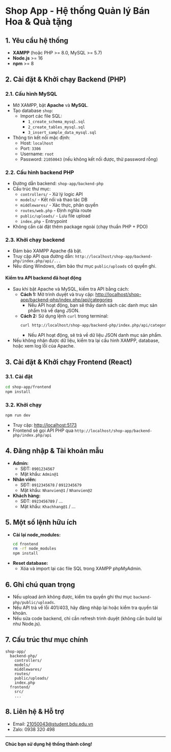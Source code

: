 # Shop App - Hệ thống Quản lý Bán Hoa & Quà tặng

## 1. Yêu cầu hệ thống
- **XAMPP** (hoặc PHP >= 8.0, MySQL >= 5.7)
- **Node.js** >= 16
- **npm** >= 8

## 2. Cài đặt & Khởi chạy Backend (PHP)
### 2.1. Cấu hình MySQL
- Mở XAMPP, bật **Apache** và **MySQL**.
- Tạo database `shop`:
  - Import các file SQL:
    - `1_create_schema_mysql.sql`
    - `2_create_tables_mysql.sql`
    - `3_insert_sample_data_mysql.sql`
- Thông tin kết nối mặc định:
  - Host: `localhost`
  - Port: `3306`
  - Username: `root`
  - Password: `21050043` (nếu không kết nối được, thử password rỗng)

### 2.2. Cấu hình backend PHP
- Đường dẫn backend: `shop-app/backend-php`
- Cấu trúc thư mục:
  - `controllers/` - Xử lý logic API
  - `models/` - Kết nối và thao tác DB
  - `middlewares/` - Xác thực, phân quyền
  - `routes/web.php` - Định nghĩa route
  - `public/uploads/` - Lưu file upload
  - `index.php` - Entrypoint
- Không cần cài đặt thêm package ngoài (chạy thuần PHP + PDO)

### 2.3. Khởi chạy backend
- Đảm bảo XAMPP Apache đã bật.
- Truy cập API qua đường dẫn: `http://localhost/shop-app/backend-php/index.php/api/...`
- Nếu dùng Windows, đảm bảo thư mục `public/uploads` có quyền ghi.

#### **Kiểm tra API backend đã hoạt động**
- Sau khi bật Apache và MySQL, kiểm tra API bằng cách:
  - **Cách 1:** Mở trình duyệt và truy cập: [http://localhost/shop-app/backend-php/index.php/api/categories](http://localhost/shop-app/backend-php/index.php/api/categories)
    - Nếu API hoạt động, bạn sẽ thấy danh sách các danh mục sản phẩm trả về dạng JSON.
  - **Cách 2:** Sử dụng lệnh `curl` trong terminal:
    ```bash
    curl http://localhost/shop-app/backend-php/index.php/api/categories
    ```
    - Nếu API hoạt động, sẽ trả về dữ liệu JSON danh mục sản phẩm.
- Nếu không nhận được dữ liệu, kiểm tra lại cấu hình XAMPP, database, hoặc xem log lỗi của Apache.

## 3. Cài đặt & Khởi chạy Frontend (React)
### 3.1. Cài đặt
```bash
cd shop-app/frontend
npm install
```

### 3.2. Khởi chạy
```bash
npm run dev
```
- Truy cập: [http://localhost:5173](http://localhost:5173)
- Frontend sẽ gọi API PHP qua `http://localhost/shop-app/backend-php/index.php/api`

## 4. Đăng nhập & Tài khoản mẫu
- **Admin:**
  - SĐT: `0901234567`
  - Mật khẩu: `Admin@1`
- **Nhân viên:**
  - SĐT: `0912345678` / `0912345679`
  - Mật khẩu: `Nhanvien@1` / `Nhanvien@2`
- **Khách hàng:**
  - SĐT: `0923456789` / ...
  - Mật khẩu: `Khachhang@1` / ...

## 5. Một số lệnh hữu ích
- **Cài lại node_modules:**
  ```bash
  cd frontend
  rm -rf node_modules
  npm install
  ```
- **Reset database:**
  - Xóa và import lại các file SQL trong XAMPP phpMyAdmin.

## 6. Ghi chú quan trọng
- Nếu upload ảnh không được, kiểm tra quyền ghi thư mục `backend-php/public/uploads`.
- Nếu API trả về lỗi 401/403, hãy đăng nhập lại hoặc kiểm tra quyền tài khoản.
- Nếu sửa code backend, chỉ cần refresh trình duyệt (không cần build lại như Node.js).

## 7. Cấu trúc thư mục chính
```
shop-app/
  backend-php/
    controllers/
    models/
    middlewares/
    routes/
    public/uploads/
    index.php
  frontend/
    src/
    ...
```

## 8. Liên hệ & Hỗ trợ
- Email: 21050043@student.bdu.edu.vn
- Zalo: 0938 320 498

---
**Chúc bạn sử dụng hệ thống thành công!**
